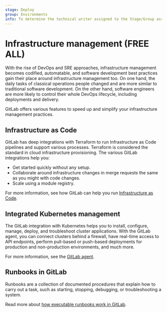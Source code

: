```yaml
---
stage: Deploy
group: Environments
info: To determine the technical writer assigned to the Stage/Group associated with this page, see https://handbook.gitlab.com/handbook/product/ux/technical-writing/#assignments
---
```


# Infrastructure management **(FREE ALL)**

With the rise of DevOps and SRE approaches, infrastructure management becomes codified,
automatable, and software development best practices gain their place around infrastructure
management too. On one hand, the daily tasks of classical operations people changed
and are more similar to traditional software development. On the other hand, software engineers
are more likely to control their whole DevOps lifecycle, including deployments and delivery.

GitLab offers various features to speed up and simplify your infrastructure management practices.

## Infrastructure as Code

GitLab has deep integrations with Terraform to run Infrastructure as Code pipelines
and support various processes. Terraform is considered the standard in cloud infrastructure provisioning.
The various GitLab integrations help you:

- Get started quickly without any setup.
- Collaborate around infrastructure changes in merge requests the same as you might
  with code changes.
- Scale using a module registry.

For more information, see how GitLab can help you run [Infrastructure as Code](iac/index.md).

## Integrated Kubernetes management

The GitLab integration with Kubernetes helps you to install, configure, manage, deploy, and troubleshoot
cluster applications. With the GitLab agent, you can connect clusters behind a firewall,
have real-time access to API endpoints, perform pull-based or push-based deployments for production
and non-production environments, and much more.

For more information, see the [GitLab agent](../clusters/agent/index.md).

## Runbooks in GitLab

Runbooks are a collection of documented procedures that explain how to carry out a task,
such as starting, stopping, debugging, or troubleshooting a system.

Read more about [how executable runbooks work in GitLab](../project/clusters/runbooks/index.md).
